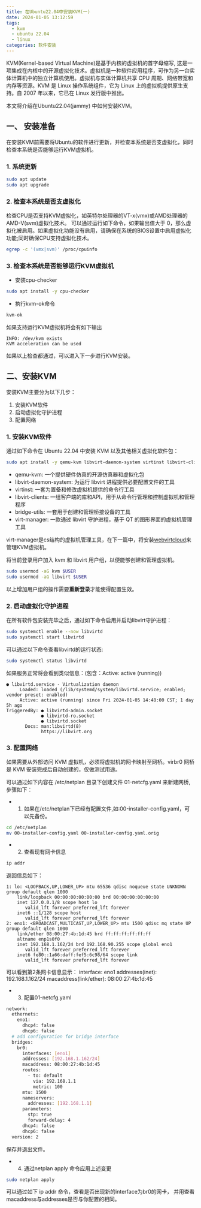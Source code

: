 ```yaml
---
title: 在Ubuntu22.04中安装KVM(一)
date: 2024-01-05 13:12:59
tags:
  - kvm
  - ubuntu 22.04
  - linux
categories: 软件安装
---
```

KVM(Kernel-based Virtual Machine)是基于内核的虚拟机的首字母缩写, 这是一项集成在内核中的开源虚拟化技术。虚拟机是一种软件应用程序，可作为另一台实体计算机中的独立计算机使用。虚拟机与实体计算机共享 CPU 周期、网络带宽和内存等资源。KVM 是 Linux 操作系统组件，它为 Linux 上的虚拟机提供原生支持。自 2007 年以来，它已在 Linux 发行版中推出。

本文将介绍在Ubuntu22.04(jammy) 中如何安装KVM。

## 一、 安装准备

在安装KVM前需要将Ubuntu的软件进行更新，并检查本系统是否支虚拟化，同时检查本系统是否能够运行KVM虚拟机。

### 1. 系统更新

```bash
sudo apt update
sudo apt upgrade
```

### 2. 检查本系统是否支虚拟化

检查CPU是否支持KVM虚拟化，如英特尔处理器的VT-x(vmx)或AMD处理器的AMD-V(svm)虚拟化技术。
可以通过运行如下命令，如果输出值大于 0，那么虚拟化被启用。如果虚拟化功能没有启用，请确保在系统的BIOS设置中启用虚拟化功能;同时确保CPU支持虚拟化技术。

```bash
egrep -c '(vmx|svm)' /proc/cpuinfo
```

### 3. 检查本系统是否能够运行KVM虚拟机

* 安装cpu-checker

```bash
sudo apt install -y cpu-checker
```

* 执行kvm-ok命令

```bash
kvm-ok
```

如果支持运行KVM虚拟机将会有如下输出

```text
INFO: /dev/kvm exists
KVM acceleration can be used
```

如果以上检查都通过，可以进入下一步进行KVM安装。

## 二、安装KVM

安装KVM主要分为以下几步：

1. 安装KVM软件
2. 启动虚拟化守护进程
3. 配置网络

### 1. 安装KVM软件

通过如下命令在 Ubuntu 22.04 中安装 KVM 以及其他相关虚拟化软件包：

```bash
sudo apt install -y qemu-kvm libvirt-daemon-system virtinst libvirt-clients bridge-utils virt-manager
```

* qemu-kvm: 一个提供硬件仿真的开源仿真器和虚拟化包
* libvirt-daemon-system: 为运行 libvirt 进程提供必要配置文件的工具
* virtinst: 一套为置备和修改虚拟机提供的命令行工具
* libvirt-clients: 一组客户端的库和API，用于从命令行管理和控制虚拟机和管理程序
* bridge-utils: 一套用于创建和管理桥接设备的工具
* virt-manager: 一款通过 libvirt 守护进程，基于 QT 的图形界面的虚拟机管理工具

virt-manager是cs结构的虚拟机管理工具，在下一篇中，将安装[webvirtcloud](https://github.com/retspen/webvirtcloud)来管理KVM虚拟机。

将当前登录用户加入 kvm 和 libvirt 用户组，以便能够创建和管理虚拟机。

```bash
sudo usermod -aG kvm $USER
sudo usermod -aG libvirt $USER
```

以上增加用户组的操作需要**重新登录**才能使得配置生效。

### 2. 启动虚拟化守护进程

在所有软件包安装完毕之后，通过如下命令启用并启动libvirt守护进程：

```bash
sudo systemctl enable --now libvirtd
sudo systemctl start libvirtd
```

可以通过以下命令查看libvirtd的运行状态:

```bash
sudo systemctl status libvirtd
```

如果服务正常将会看到类似信息：(包含：Active: active (running))

```text
● libvirtd.service - Virtualization daemon
     Loaded: loaded (/lib/systemd/system/libvirtd.service; enabled; vendor preset: enabled)
     Active: active (running) since Fri 2024-01-05 14:48:00 CST; 1 day 5h ago
TriggeredBy: ● libvirtd-admin.socket
             ● libvirtd-ro.socket
             ● libvirtd.socket
       Docs: man:libvirtd(8)
             https://libvirt.org
```

### 3. 配置网络

如果需要从外部访问 KVM 虚拟机，必须将虚拟机的网卡映射至网桥。virbr0 网桥是 KVM 安装完成后自动创建的，仅做测试用途。

可以通过如下内容在 /etc/netplan 目录下创建文件 01-netcfg.yaml 来新建网桥, 步骤如下：

* 1. 如果在/etc/netplan下已经有配置文件,如:00-installer-config.yaml，可以先备份。

```bash
cd /etc/netplan
mv 00-installer-config.yaml 00-installer-config.yaml.orig
```

* 2. 查看现有网卡信息

```bash
ip addr
```

返回信息如下：

```text
1: lo: <LOOPBACK,UP,LOWER_UP> mtu 65536 qdisc noqueue state UNKNOWN group default qlen 1000
    link/loopback 00:00:00:00:00:00 brd 00:00:00:00:00:00
    inet 127.0.0.1/8 scope host lo
       valid_lft forever preferred_lft forever
    inet6 ::1/128 scope host
       valid_lft forever preferred_lft forever
2: eno1: <BROADCAST,MULTICAST,UP,LOWER_UP> mtu 1500 qdisc mq state UP group default qlen 1000
    link/ether 08:00:27:4b:1d:45 brd ff:ff:ff:ff:ff:ff
    altname enp1s0f0
    inet 192.168.1.162/24 brd 192.168.90.255 scope global eno1
       valid_lft forever preferred_lft forever
    inet6 fe80::1a66:daff:fef5:6c98/64 scope link
       valid_lft forever preferred_lft forever
```

可以看到第2条网卡信息显示：
  interface: eno1
  addresses(inet): 192.168.1.162/24
  macaddress(link/ether): 08:00:27:4b:1d:45

* 3. 配置01-netcfg.yaml

```bash
network:
  ethernets:
    eno1:
      dhcp4: false
      dhcp6: false
  # add configuration for bridge interface
  bridges:
    br0:
      interfaces: [eno1]
      addresses: [192.168.1.162/24]
      macaddress: 08:00:27:4b:1d:45
      routes:
        - to: default
          via: 192.168.1.1
          metric: 100
      mtu: 1500
      nameservers:
        addresses: [192.168.1.1]
      parameters:
        stp: true
        forward-delay: 4
      dhcp4: false
      dhcp6: false
  version: 2
```

保存并退出文件。

* 4. 通过netplan apply 命令应用上述变更

```bash
sudo netplan apply
```

可以通过如下 ip addr 命令，查看是否出现新的interface为br0的网卡，
并用查看macaddress与addresses是否与你配置的相同。

